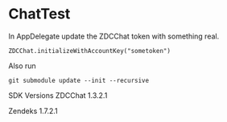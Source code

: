 # ChatTest

In AppDelegate update the ZDCChat token with something real.

```
ZDCChat.initializeWithAccountKey("sometoken")
```

Also run 
```
git submodule update --init --recursive
```

SDK Versions
ZDCChat 1.3.2.1

Zendeks 1.7.2.1
